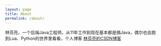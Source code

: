 ```yaml
---
layout: page
title: About
permalink: /about/
---
```


林芬亮，一个后端Java工程师，从11年工作到现在基本都是搞Java，偶尔也会跑到Lua、Python的世界里看看，个人博客 [林芬亮的CSDN博客](http://blog.csdn.net/linfenliang)


